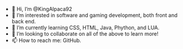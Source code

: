 - 👋 Hi, I’m @KingAlpaca92
- 👀 I’m interested in software and gaming development, both front and back end.
- 🌱 I’m currently learning CSS, HTML, Java, Phython, and LUA.
- 💞️ I’m looking to collaborate on all of the above to learn more!
- 📫 How to reach me: GitHub.

<!---
KingAlpaca92/KingAlpaca92 is a ✨ special ✨ repository because its `README.md` (this file) appears on your GitHub profile.
You can click the Preview link to take a look at your changes.
--->
